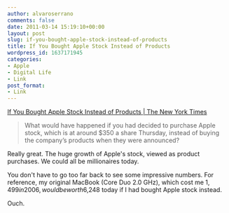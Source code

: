 ```yaml
---
author: alvaroserrano
comments: false
date: 2011-03-14 15:19:10+00:00
layout: post
slug: if-you-bought-apple-stock-instead-of-products
title: If You Bought Apple Stock Instead of Products
wordpress_id: 1637171945
categories:
- Apple
- Digital Life
- Link
post_format:
- Link
---
```


[If You Bought Apple Stock Instead of Products | The New York Times](http://bits.blogs.nytimes.com/2011/03/10/if-you-bought-apple-stock-instead-of-products/?ref=technology)


<blockquote>What would have happened if you had decided to purchase Apple stock, which is at around $350 a share Thursday, instead of buying the company’s products when they were announced?</blockquote>


Really great. The huge growth of Apple's stock, viewed as product purchases. We could all be millionaires today.

You don't have to go too far back to see some impressive numbers. For reference, my original MacBook (Core Duo 2.0 GHz), which cost me $1,499 in 2006, would be worth $6,248 today if I had bought Apple stock instead.

Ouch.
